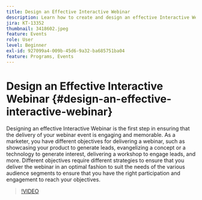 ```yaml
---
title: Design an Effective Interactive Webinar
description: Learn how to create and design an effective Interactive Webinar
jira: KT-13352
thumbnail: 3418602.jpeg
feature: Events
role: User
level: Beginner
exl-id: 927099a4-009b-45d6-9a32-ba685751ba04
feature: Programs, Events
---
```

# Design an Effective Interactive Webinar {#design-an-effective-interactive-webinar}

Designing an effective Interactive Webinar is the first step in ensuring that the delivery of your webinar event is engaging and memorable. As a marketer, you have different objectives for delivering a webinar, such as showcasing your product to generate leads, evangelizing a concept or a technology to generate interest, delivering a workshop to engage leads, and more. Different objectives require different strategies to ensure that you deliver the webinar in an optimal fashion to suit the needs of the various audience segments to ensure that you have the right participation and engagement to reach your objectives.

>[!VIDEO](https://video.tv.adobe.com/v/3418602?quality=12&learn=on)
